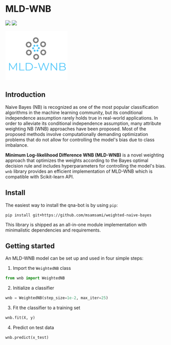 # MLD-WNB

![](https://img.shields.io/badge/version-v0.0.3-green)
![](https://img.shields.io/badge/python-3.6%20%7C%203.7%20%7C%203.8%20%7C%203.9-blue)

<p>
<img src="logo.png" alt="MLD-WNB logo" />
<br>
</p>

## Introduction
Naive Bayes (NB) is recognized as one of the most popular classification algorithms in the machine learning community, but its conditional independence assumption rarely holds true in real-world applications. In order to alleviate its conditional independence assumption, many attribute weighting NB (WNB) approaches have been proposed. Most of the proposed methods involve computationally demanding optimization problems that do not allow for controlling the model's bias due to class imbalance.

**Minimum Log-likelihood Difference WNB (MLD-WNB)** is a novel weighting approach that optimizes the weights according to the Bayes optimal decision rule and includes hyperparameters for controlling the model's bias. `wnb` library provides an efficient implementation of MLD-WNB which is compatible with Scikit-learn API.

## Install
The easiest way to install the qna-bot is by using `pip`:
```commandline
pip install git+https://github.com/msamsami/weighted-naive-bayes
```
This library is shipped as an all-in-one module implementation with minimalistic dependencies and requirements.

## Getting started
An MLD-WNB model can be set up and used in four simple steps:
1. Import the `WeightedNB` class
```python
from wnb import WeightedNB
```

2. Initialize a classifier
```python
wnb = WeightedNB(step_size=1e-2, max_iter=25)
```

3. Fit the classifier to a training set
```python
wnb.fit(X, y)
```

4. Predict on test data
```python
wnb.predict(x_test)
```
